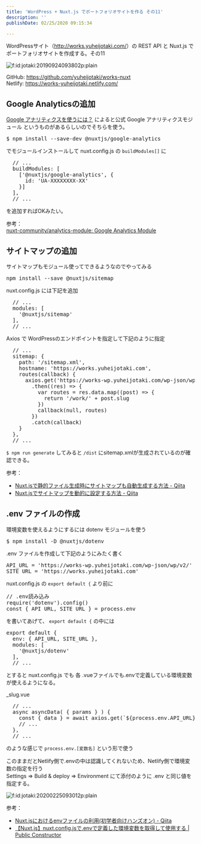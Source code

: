 ```yaml
---
title: 'WordPress + Nuxt.js でポートフォリオサイトを作る その11'
description: ''
publishDate: 02/25/2020 09:15:34

---
```

<p>WordPressサイト（<a href="http://works.yuheijotaki.com/">http://works.yuheijotaki.com/</a>）の REST API と Nuxt.js でポートフォリオサイトを作成する。その11</p>

<p><span itemscope itemtype="http://schema.org/Photograph"><img src="/images/hatena/20190924093802.png" alt="f:id:jotaki:20190924093802p:plain" title="f:id:jotaki:20190924093802p:plain" class="hatena-fotolife" itemprop="image"></span></p>

<p>GitHub: <a href="https://github.com/yuheijotaki/works-nuxt">https://github.com/yuheijotaki/works-nuxt</a><br />
Netlify: <a href="https://works-yuheijotaki.netlify.com/">https://works-yuheijotaki.netlify.com/</a></p>

<h2>Google Analyticsの追加</h2>

<p><a href="https://ja.nuxtjs.org/faq/google-analytics/">Google アナリティクスを使うには？</a> によると公式 Google アナリティクスモジュール というものがあるらしいのでそちらを使う。</p>

<pre class="code bash" data-lang="bash" data-unlink>$ npm install --save-dev @nuxtjs/google-analytics</pre>


<p>でモジュールインストールして nuxt.config.js の <code>buildModules[]</code> に</p>

<pre class="code lang-javascript" data-lang="javascript" data-unlink>  <span class="synComment">// ...</span>
  buildModules: <span class="synIdentifier">[</span>
    <span class="synIdentifier">[</span><span class="synConstant">'@nuxtjs/google-analytics'</span>, <span class="synIdentifier">{</span>
      id: <span class="synConstant">'UA-XXXXXXXX-XX'</span>
    <span class="synIdentifier">}]</span>
  <span class="synIdentifier">]</span>,
  <span class="synComment">// ...</span>
</pre>


<p>を追加すればOKみたい。</p>

<p>参考：<br />
<a href="https://github.com/nuxt-community/analytics-module">nuxt-community/analytics-module: Google Analytics Module</a></p>

<h2>サイトマップの追加</h2>

<p>サイトマップもモジュール使ってできるようなのでやってみる</p>

<pre class="code bash" data-lang="bash" data-unlink>npm install --save @nuxtjs/sitemap</pre>


<p>nuxt.config.js には下記を追加</p>

<pre class="code lang-javascript" data-lang="javascript" data-unlink>  <span class="synComment">// ...</span>
  modules: <span class="synIdentifier">[</span>
    <span class="synConstant">'@nuxtjs/sitemap'</span>
  <span class="synIdentifier">]</span>,
  <span class="synComment">// ...</span>
</pre>


<p>Axios で WordPressのエンドポイントを指定して下記のように指定</p>

<pre class="code lang-javascript" data-lang="javascript" data-unlink>  <span class="synComment">// ...</span>
  sitemap: <span class="synIdentifier">{</span>
    path: <span class="synConstant">'/sitemap.xml'</span>,
    hostname: <span class="synConstant">'https://works.yuheijotaki.com'</span>,
    routes(callback) <span class="synIdentifier">{</span>
      axios.get(<span class="synConstant">'https://works-wp.yuheijotaki.com/wp-json/wp/v2/posts?per_page=100&amp;page=1&amp;_embed=1'</span>)
        .then((res) =&gt; <span class="synIdentifier">{</span>
          <span class="synIdentifier">var</span> routes = res.data.map((post) =&gt; <span class="synIdentifier">{</span>
            <span class="synStatement">return</span> <span class="synConstant">'/work/'</span> + post.slug
          <span class="synIdentifier">}</span>)
          callback(<span class="synStatement">null</span>, routes)
        <span class="synIdentifier">}</span>)
        .<span class="synStatement">catch</span>(callback)
    <span class="synIdentifier">}</span>
  <span class="synIdentifier">}</span>,
  <span class="synComment">// ...</span>
</pre>


<p><code>$ npm run generate</code> してみると <code>/dist</code> にsitemap.xmlが生成されているのが確認できる。</p>

<p>参考：</p>

<ul>
<li><a href="https://qiita.com/bucchi49/items/d271c4010a3f6c900926">Nuxt.jsで静的ファイル生成時にサイトマップも自動生成する方法 - Qiita</a></li>
<li><a href="https://qiita.com/sauzar18/items/2ea958043eb6758c4f83">Nuxt.jsでサイトマップを動的に設定する方法 - Qiita</a></li>
</ul>


<h2>.env ファイルの作成</h2>

<p>環境変数を使えるようにするには dotenv モジュールを使う</p>

<pre class="code bash" data-lang="bash" data-unlink>$ npm install -D @nuxtjs/dotenv</pre>


<p>.env ファイルを作成して下記のようにみたく書く</p>

<pre class="code" data-lang="" data-unlink>API_URL = &#39;https://works-wp.yuheijotaki.com/wp-json/wp/v2/&#39;
SITE_URL = &#39;https://works.yuheijotaki.com&#39;</pre>


<p>nuxt.config.js の <code>export default {</code> より前に</p>

<pre class="code lang-javascript" data-lang="javascript" data-unlink><span class="synComment">// .env読み込み</span>
require(<span class="synConstant">'dotenv'</span>).config()
<span class="synStatement">const</span> <span class="synIdentifier">{</span> API_URL, SITE_URL <span class="synIdentifier">}</span> = process.env
</pre>


<p>を書いてあげて、 <code>export default {</code> の中には</p>

<pre class="code lang-javascript" data-lang="javascript" data-unlink><span class="synStatement">export</span> <span class="synStatement">default</span> <span class="synIdentifier">{</span>
  env: <span class="synIdentifier">{</span> API_URL, SITE_URL <span class="synIdentifier">}</span>,
  modules: <span class="synIdentifier">[</span>
    <span class="synConstant">'@nuxtjs/dotenv'</span>
  <span class="synIdentifier">]</span>,
  <span class="synComment">// ...</span>
</pre>


<p>とすると nuxt.config.js でも 各 .vueファイルでも.envで定義している環境変数が使えるようになる。</p>

<p>_slug.vue</p>

<pre class="code lang-javascript" data-lang="javascript" data-unlink>  <span class="synComment">// ...</span>
  async asyncData( <span class="synIdentifier">{</span> params <span class="synIdentifier">}</span> ) <span class="synIdentifier">{</span>
    <span class="synStatement">const</span> <span class="synIdentifier">{</span> data <span class="synIdentifier">}</span> = await axios.get(`$<span class="synIdentifier">{</span>process.env.API_URL<span class="synIdentifier">}</span>posts?slug=$<span class="synIdentifier">{</span>params.slug<span class="synIdentifier">}</span>`)
    <span class="synComment">// ...</span>
  <span class="synIdentifier">}</span>,
  <span class="synComment">// ...</span>
</pre>


<p>のような感じで <code>process.env.[変数名]</code> という形で使う</p>

<p>このままだとNetlify側で.envの中は認識してくれないため、Netlify側で環境変数の指定を行う<br />
Settings => Build &amp; deploy => Environment にて添付のように .env と同じ値を指定する。</p>

<p><span itemscope itemtype="http://schema.org/Photograph"><img src="/images/hatena/20200225093012.png" alt="f:id:jotaki:20200225093012p:plain" title="f:id:jotaki:20200225093012p:plain" class="hatena-fotolife" itemprop="image"></span></p>

<p>参考：</p>

<ul>
<li><a href="https://qiita.com/yfujii1127/items/c77bff6f0177b4ff219e">Nuxt.jsにおけるenvファイルの利用(初学者向けハンズオン) - Qiita</a></li>
<li><a href="https://public-constructor.com/nuxt-config-js-dotenv/">【Nuxt.js】nuxt.config.jsで.envで定義した環境変数を取得して使用する | Public Constructor</a></li>
</ul>


